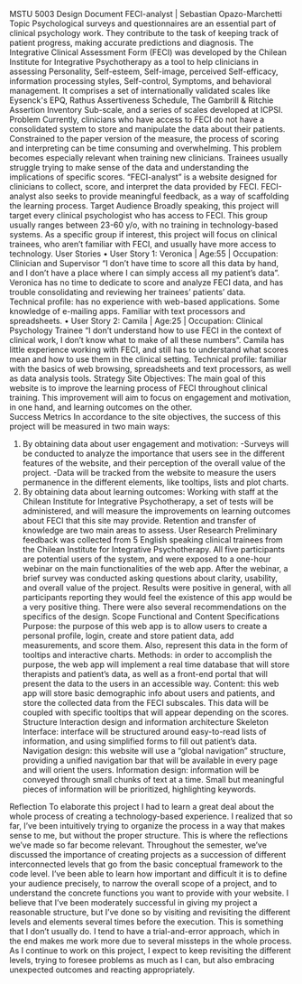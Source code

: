 MSTU 5003 Design Document
FECI-analyst | Sebastian Opazo-Marchetti
Topic
Psychological surveys and questionnaires are an essential part of clinical psychology work. They contribute to the task of keeping track of patient progress, making accurate predictions and diagnosis. 
The Integrative Clinical Assessment Form (FECI) was developed by the Chilean Institute for Integrative Psychotherapy as a tool to help clinicians in assessing Personality, Self-esteem, Self-image, perceived Self-efficacy, information processing styles, Self-control, Symptoms, and behavioral management. It comprises a set of internationally validated scales like Eysenck's EPQ, Rathus Assertiveness Schedule, The Gambrill & Ritchie Assertion Inventory Sub-scale, and a series of scales developed at ICPSI.
Problem
Currently, clinicians who have access to FECI do not have a consolidated system to store and manipulate the data about their patients. Constrained to the paper version of the measure, the process of scoring and interpreting can be time consuming and overwhelming.
This problem becomes especially relevant when training new clinicians. Trainees usually struggle trying to make sense of the data and understanding the implications of specific scores.
“FECI-analyst” is a website designed for clinicians to collect, score, and interpret the data provided by FECI. FECI-analyst also seeks to provide meaningful feedback, as a way of scaffolding the learning process. 
Target Audience
Broadly speaking, this project will target every clinical psychologist who has access to FECI. This group usually ranges between 23-60 y/o, with no training in technology-based systems. 
As a specific group if interest, this project will focus on clinical trainees, who aren’t familiar with FECI, and usually have more access to technology.
User Stories
•	User Story 1: Veronica | Age:55 | Occupation: Clinician and Supervisor
“I don’t have time to score all this data by hand, and I don’t have a place where I can simply access all my patient’s data”.
Veronica has no time to dedicate to score and analyze FECI data, and has trouble consolidating and reviewing her trainees’ patients’ data.  
Technical profile: has no experience with web-based applications. Some knowledge of e-mailing apps. Familiar with text processors and spreadsheets. 
•	User Story 2: Camila | Age:25 | Occupation: Clinical Psychology Trainee
“I don’t understand how to use FECI in the context of clinical work, I don’t know what to make of all these numbers”. 
Camila has little experience working with FECI, and still has to understand what scores mean and how to use them in the clinical setting. 
Technical profile: familiar with the basics of web browsing, spreadsheets and text processors, as well as data analysis tools. 
Strategy
Site Objectives:
The main goal of this website is to improve the learning process of FECI throughout clinical training. This improvement will aim to focus on engagement and motivation, in one hand, and learning outcomes on the other.  
Success Metrics
In accordance to the site objectives, the success of this project will be measured in two main ways: 
1) By obtaining data about user engagement and motivation:
-Surveys will be conducted to analyze the importance that users see in the different features of the website, and their perception of the overall value of the project. 
-Data will be tracked from the website to measure the users permanence in the different elements, like tooltips, lists and plot charts.
2) By obtaining data about learning outcomes:
Working with staff at the Chilean Institute for Integrative Psychotherapy, a set of tests will be administered, and will measure the improvements on learning outcomes about FECI that this site may provide. Retention and transfer of knowledge are two main areas to assess. 
User Research
Preliminary feedback was collected from 5 English speaking clinical trainees from the Chilean Institute for Integrative Psychotherapy. All five participants are potential users of the system, and were exposed to a one-hour webinar on the main functionalities of the web app. 
After the webinar, a brief survey was conducted asking questions about clarity, usability, and overall value of the project. Results were positive in general, with all participants reporting they would feel the existence of this app would be a very positive thing. There were also several recommendations on the specifics of the design. 
Scope
Functional and Content Specifications
Purpose: the purpose of this web app is to allow users to create a personal profile, login, create and store patient data, add measurements, and score them. Also, represent this data in the form of tooltips and interactive charts. 
Methods: in order to accomplish the purpose, the web app will implement a real time database that will store therapists and patient’s data, as well as a front-end portal that will present the data to the users in an accessible way.
Content: this web app will store basic demographic info about users and patients, and store the collected data from the FECI subscales. This data will be coupled with specific tooltips that will appear depending on the scores.
Structure
Interaction design and information architecture
Skeleton
Interface: interface will be structured around easy-to-read lists of information, and using simplified forms to fill out patient’s data. 
Navigation design: this website will use a “global navigation” structure, providing a unified navigation bar that will be available in every page and will orient the users. 
Information design: information will be conveyed through small chunks of text at a time. Small but meaningful pieces of information will be prioritized, highlighting keywords. 
 
Reflection
To elaborate this project I had to learn a great deal about the whole process of creating a technology-based experience. I realized that so far, I’ve been intuitively trying to organize the process in a way that makes sense to me, but without the proper structure. 
This is where the reflections we’ve made so far become relevant. Throughout the semester, we’ve discussed the importance of creating projects as a succession of different interconnected levels that go from the basic conceptual framework to the code level. 
I’ve been able to learn how important and difficult it is to define your audience precisely, to narrow the overall scope of a project, and to understand the concrete functions you want to provide with your website. 
I believe that I’ve been moderately successful in giving my project a reasonable structure, but I’ve done so by visiting and revisiting the different levels and elements several times before the execution. 
This is something that I don’t usually do. I tend to have a trial-and-error approach, which in the end makes me work more due to several missteps in the whole process. 
As I continue to work on this project, I expect to keep revisiting the different levels, trying to foresee problems as much as I can, but also embracing unexpected outcomes and reacting appropriately.  
